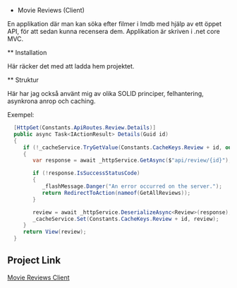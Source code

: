 * Movie Reviews (Client)

En applikation där man kan söka efter filmer i Imdb med hjälp av ett öppet API, för att sedan kunna recensera dem. Applikation är skriven i .net core MVC.

** Installation

Här räcker det med att ladda hem projektet.

** Struktur

Här har jag också använt mig av olika SOLID principer, felhantering, asynkrona anrop och caching.

Exempel:

```cs
  [HttpGet(Constants.ApiRoutes.Review.Details)]
  public async Task<IActionResult> Details(Guid id)
  {
     if (!_cacheService.TryGetValue(Constants.CacheKeys.Review + id, out Review review))
     {
        var response = await _httpService.GetAsync($"api/review/{id}");

        if (!response.IsSuccessStatusCode)
        {
           _flashMessage.Danger("An error occurred on the server.");
           return RedirectToAction(nameof(GetAllReviews));
        }

        review = await _httpService.DeserializeAsync<Review>(response);
        _cacheService.Set(Constants.CacheKeys.Review + id, review);
     }
     return View(review);
  }
```

## Project Link

[Movie Reviews Client](https://github.com/Rimon89/FilmReviews.Web)
